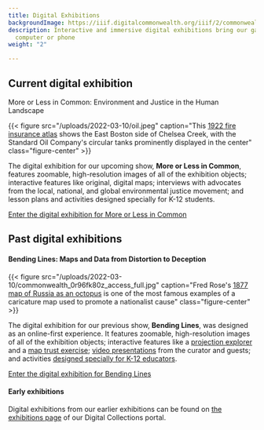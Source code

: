 ```yaml
---
title: Digital Exhibitions
backgroundImage: https://iiif.digitalcommonwealth.org/iiif/2/commonwealth:4m90fg63q/2690,6509,4326,2466/,1200/0/default.jpg
description: Interactive and immersive digital exhibitions bring our gallery to your
  computer or phone
weight: "2"

---
```

## Current digital exhibition

<div class="callout my-3">More or Less in Common: Environment and Justice in the Human Landscape</div>

{{< figure src="/uploads/2022-03-10/oil.jpeg" caption="This [1922 fire insurance atlas](https://collections.leventhalmap.org/search/commonwealth:1257c139z) shows the East Boston side of Chelsea Creek, with the Standard Oil Company's circular tanks prominently displayed in the center" class="figure-center" >}}

The digital exhibition for our upcoming show, **More or Less in Common**, features zoomable, high-resolution images of all of the exhibition objects; interactive features like original, digital maps; interviews with advocates from the local, national, and global environmental justice movement; and lesson plans and activities designed specially for K-12 students. 

<a class="btn btn-outline-primary btn-block" href="https://www.leventhalmap.org/digital-exhibitions/more-or-less-in-common/"><i class="fas fa-images me-2"></i>Enter the digital exhibition for More or Less in Common</a> 

## Past digital exhibitions

#### Bending Lines: Maps and Data from Distortion to Deception

{{< figure src="/uploads/2022-03-10/commonwealth_0r96fk80z_access_full.jpg" caption="Fred Rose's [1877 map of Russia as an octopus](https://www.leventhalmap.org/digital-exhibitions/bending-lines/why-persuade/1.5.1/) is one of the most famous examples of a caricature map used to promote a nationalist cause" class="figure-center" >}}

The digital exhibition for our previous show, **Bending Lines**, was designed as an online-first experience. It features zoomable, high-resolution images of all of the exhibition objects; interactive features like a [projection explorer](https://www.leventhalmap.org/digital-exhibitions/bending-lines/how-to-bend/projections/) and a [map trust exercise](https://www.leventhalmap.org/digital-exhibitions/bending-lines/how-to-bend/interactive-trust/); [video presentations](https://www.leventhalmap.org/digital-exhibitions/bending-lines/events/) from the curator and guests; and activities [designed specially for K-12 educators](https://www.leventhalmap.org/digital-exhibitions/bending-lines/education-activities/).

<a class="btn btn-outline-primary btn-block" href="https://leventhalmap.org/digital-exhibitions/bending-lines"><i class="fas fa-images me-2"></i>Enter the digital exhibition for Bending Lines</a>

#### Early exhibitions

Digital exhibitions from our earlier exhibitions can be found on [the exhibitions page](https://collections.leventhalmap.org/exhibits) of our Digital Collections portal.